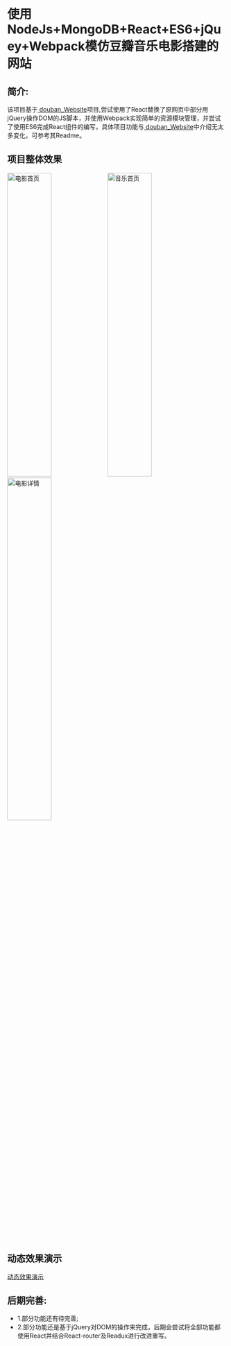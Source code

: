 使用NodeJs+MongoDB+React+ES6+jQuey+Webpack模仿豆瓣音乐电影搭建的网站
================================================

简介:
---------------
该项目基于<a href="https://github.com/Loogeek/douban_Website" target="\_blank"> douban_Website</a>项目,尝试使用了React替换了原网页中部分用jQuery操作DOM的JS脚本，并使用Webpack实现简单的资源模块管理，并尝试了使用ES6完成React组件的编写，具体项目功能与<a href="https://github.com/Loogeek/douban_Website" target="\_blank"> douban_Website</a>中介绍无太多变化，可参考其Readme。

项目整体效果
-------
<div>
  <img src="http://7xrqxi.com1.z0.glb.clouddn.com/doubanMovie.png" width="45%" float"left" height="700" alt="电影首页"/>
  <img src="http://7xrqxi.com1.z0.glb.clouddn.com/doubanMusic.png" width="45%" float"left" height="700" alt="音乐首页"/>
</div>
<div text-align="center">
  <img src="http://7xrqxi.com1.z0.glb.clouddn.com/doubanDetail.png" width="45%" alt="电影详情"/>
</div>

动态效果演示
-------
[动态效果演示](http://7xrqxi.com1.z0.glb.clouddn.com/douban1.gif)

后期完善:
-------
* 1.部分功能还有待完善;
* 2.部分功能还是基于jQuery对DOM的操作来完成，后期会尝试将全部功能都使用React并结合React-router及Readux进行改进重写。
